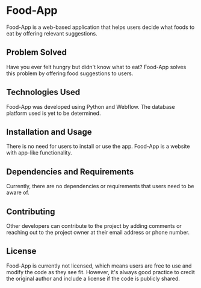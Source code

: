 # Food-App
Food-App is a web-based application that helps users decide what foods to eat by offering relevant suggestions.

## Problem Solved
Have you ever felt hungry but didn't know what to eat? Food-App solves this problem by offering food suggestions to users.

## Technologies Used
Food-App was developed using Python and Webflow. The database platform used is yet to be determined.

## Installation and Usage
There is no need for users to install or use the app. Food-App is a website with app-like functionality.

## Dependencies and Requirements
Currently, there are no dependencies or requirements that users need to be aware of.

## Contributing
Other developers can contribute to the project by adding comments or reaching out to the project owner at their email address or phone number.

## License
Food-App is currently not licensed, which means users are free to use and modify the code as they see fit. However, it's always good practice to credit the original author and include a license if the code is publicly shared.
